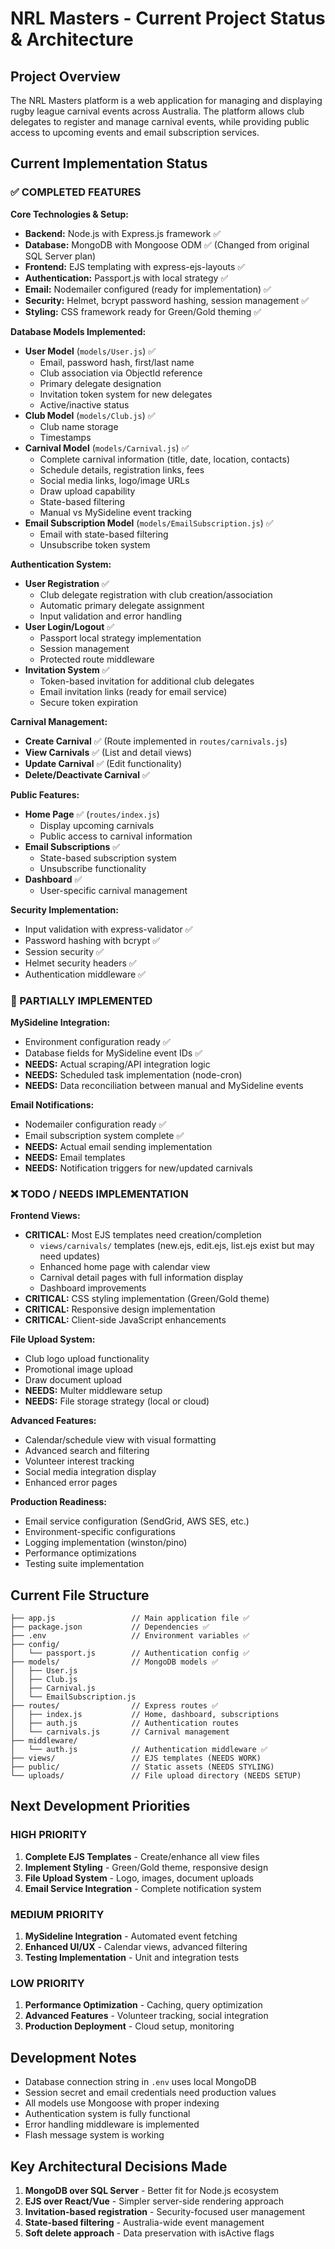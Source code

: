 # NRL Masters - Current Project Status & Architecture

## Project Overview
The NRL Masters platform is a web application for managing and displaying rugby league carnival events across Australia. The platform allows club delegates to register and manage carnival events, while providing public access to upcoming events and email subscription services.

## Current Implementation Status

### ✅ COMPLETED FEATURES

**Core Technologies & Setup:**
* **Backend:** Node.js with Express.js framework ✅
* **Database:** MongoDB with Mongoose ODM ✅ (Changed from original SQL Server plan)
* **Frontend:** EJS templating with express-ejs-layouts ✅
* **Authentication:** Passport.js with local strategy ✅
* **Email:** Nodemailer configured (ready for implementation) ✅
* **Security:** Helmet, bcrypt password hashing, session management ✅
* **Styling:** CSS framework ready for Green/Gold theming ✅

**Database Models Implemented:**
* **User Model** (`models/User.js`) ✅
  - Email, password hash, first/last name
  - Club association via ObjectId reference
  - Primary delegate designation
  - Invitation token system for new delegates
  - Active/inactive status
* **Club Model** (`models/Club.js`) ✅
  - Club name storage
  - Timestamps
* **Carnival Model** (`models/Carnival.js`) ✅
  - Complete carnival information (title, date, location, contacts)
  - Schedule details, registration links, fees
  - Social media links, logo/image URLs
  - Draw upload capability
  - State-based filtering
  - Manual vs MySideline event tracking
* **Email Subscription Model** (`models/EmailSubscription.js`) ✅
  - Email with state-based filtering
  - Unsubscribe token system

**Authentication System:**
* **User Registration** ✅
  - Club delegate registration with club creation/association
  - Automatic primary delegate assignment
  - Input validation and error handling
* **User Login/Logout** ✅
  - Passport local strategy implementation
  - Session management
  - Protected route middleware
* **Invitation System** ✅
  - Token-based invitation for additional club delegates
  - Email invitation links (ready for email service)
  - Secure token expiration

**Carnival Management:**
* **Create Carnival** ✅ (Route implemented in `routes/carnivals.js`)
* **View Carnivals** ✅ (List and detail views)
* **Update Carnival** ✅ (Edit functionality)
* **Delete/Deactivate Carnival** ✅

**Public Features:**
* **Home Page** ✅ (`routes/index.js`)
  - Display upcoming carnivals
  - Public access to carnival information
* **Email Subscriptions** ✅
  - State-based subscription system
  - Unsubscribe functionality
* **Dashboard** ✅
  - User-specific carnival management

**Security Implementation:**
* Input validation with express-validator ✅
* Password hashing with bcrypt ✅
* Session security ✅
* Helmet security headers ✅
* Authentication middleware ✅

### 🔄 PARTIALLY IMPLEMENTED

**MySideline Integration:**
* Environment configuration ready ✅
* Database fields for MySideline event IDs ✅
* **NEEDS:** Actual scraping/API integration logic
* **NEEDS:** Scheduled task implementation (node-cron)
* **NEEDS:** Data reconciliation between manual and MySideline events

**Email Notifications:**
* Nodemailer configuration ready ✅
* Email subscription system complete ✅
* **NEEDS:** Actual email sending implementation
* **NEEDS:** Email templates
* **NEEDS:** Notification triggers for new/updated carnivals

### ❌ TODO / NEEDS IMPLEMENTATION

**Frontend Views:**
* **CRITICAL:** Most EJS templates need creation/completion
  - `views/carnivals/` templates (new.ejs, edit.ejs, list.ejs exist but may need updates)
  - Enhanced home page with calendar view
  - Carnival detail pages with full information display
  - Dashboard improvements
* **CRITICAL:** CSS styling implementation (Green/Gold theme)
* **CRITICAL:** Responsive design implementation
* **CRITICAL:** Client-side JavaScript enhancements

**File Upload System:**
* Club logo upload functionality
* Promotional image upload
* Draw document upload
* **NEEDS:** Multer middleware setup
* **NEEDS:** File storage strategy (local or cloud)

**Advanced Features:**
* Calendar/schedule view with visual formatting
* Advanced search and filtering
* Volunteer interest tracking
* Social media integration display
* Enhanced error pages

**Production Readiness:**
* Email service configuration (SendGrid, AWS SES, etc.)
* Environment-specific configurations
* Logging implementation (winston/pino)
* Performance optimizations
* Testing suite implementation

## Current File Structure
```
├── app.js                 // Main application file ✅
├── package.json           // Dependencies ✅
├── .env                   // Environment variables ✅
├── config/
│   └── passport.js        // Authentication config ✅
├── models/                // MongoDB models ✅
│   ├── User.js
│   ├── Club.js
│   ├── Carnival.js
│   └── EmailSubscription.js
├── routes/                // Express routes ✅
│   ├── index.js           // Home, dashboard, subscriptions
│   ├── auth.js            // Authentication routes
│   └── carnivals.js       // Carnival management
├── middleware/
│   └── auth.js            // Authentication middleware ✅
├── views/                 // EJS templates (NEEDS WORK)
├── public/                // Static assets (NEEDS STYLING)
└── uploads/               // File upload directory (NEEDS SETUP)
```

## Next Development Priorities

### HIGH PRIORITY
1. **Complete EJS Templates** - Create/enhance all view files
2. **Implement Styling** - Green/Gold theme, responsive design
3. **File Upload System** - Logo, images, document uploads
4. **Email Service Integration** - Complete notification system

### MEDIUM PRIORITY
1. **MySideline Integration** - Automated event fetching
2. **Enhanced UI/UX** - Calendar views, advanced filtering
3. **Testing Implementation** - Unit and integration tests

### LOW PRIORITY
1. **Performance Optimization** - Caching, query optimization
2. **Advanced Features** - Volunteer tracking, social integration
3. **Production Deployment** - Cloud setup, monitoring

## Development Notes
- Database connection string in `.env` uses local MongoDB
- Session secret and email credentials need production values
- All models use Mongoose with proper indexing
- Authentication system is fully functional
- Error handling middleware is implemented
- Flash message system is working

## Key Architectural Decisions Made
1. **MongoDB over SQL Server** - Better fit for Node.js ecosystem
2. **EJS over React/Vue** - Simpler server-side rendering approach  
3. **Invitation-based registration** - Security-focused user management
4. **State-based filtering** - Australia-wide event management
5. **Soft delete approach** - Data preservation with isActive flags
